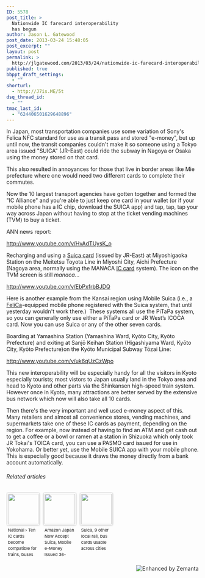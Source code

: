 ```yaml
---
ID: 5578
post_title: >
  Nationwide IC farecard interoperability
  has begun
author: Jason L. Gatewood
post_date: 2013-03-24 15:48:05
post_excerpt: ""
layout: post
permalink: >
  http://jlgatewood.com/2013/03/24/nationwide-ic-farecard-interoperability-has-begun/
published: true
bbppt_draft_settings:
  - ""
shorturl:
  - http://J7is.ME/5t
dsq_thread_id:
  - ""
tmac_last_id:
  - "624406501629648896"
---
```

In Japan, most transportation companies use some variation of Sony's Felica NFC standard for use as a transit pass and stored "e-money", but up until now, the transit companies couldn't make it so someone using a Tokyo area issued "SUICA" (JR-East) could ride the subway in Nagoya or Osaka using the money stored on that card.

This also resulted in annoyances for those that live in border areas like Mie prefecture where one would need two different cards to complete their commutes.

Now the 10 largest transport agencies have gotten together and formed the "IC Alliance" and you're able to just keep one card in your wallet (or if your mobile phone has a IC chip, download the SUICA app) and tap, tap, tap your way across Japan without having to stop at the ticket vending machines (TVM) to buy a ticket.

ANN news report:

http://www.youtube.com/v/HvAdTUysK_o

Recharging and using a <a class="zem_slink" title="Suica" href="http://en.wikipedia.org/wiki/Suica" rel="wikipedia" target="_blank">Suica card</a> (issued by JR-East) at Miyoshigaoka Station on the Meitetsu Toyota Line in Miyoshi City, Aichi Prefecture (Nagoya area, normally using the MANACA <a class="zem_slink" title="Smart card" href="http://en.wikipedia.org/wiki/Smart_card" rel="wikipedia" target="_blank">IC card</a> system). The icon on the TVM screen is still <em>manaca</em>…

http://www.youtube.com/v/EbPxfrbBJDQ

Here is another example from the Kansai region using Mobile Suica (i.e., a <a class="zem_slink" title="FeliCa" href="http://en.wikipedia.org/wiki/FeliCa" rel="wikipedia" target="_blank">FeliCa</a>-equipped mobile phone registered with the Suica system, that until yesterday wouldn't work there.)  These systems all use the PiTaPa system, so you can generally only use either a PiTaPa card or JR West’s ICOCA card. Now you can use Suica or any of the other seven cards.

Boarding at Yamashina Station (Yamashina Ward, Kyōto City, Kyōto Prefecture) and exiting at Sanjō Keihan Station (Higashiyama Ward, Kyōto City, Kyōto Prefecture)on the Kyōto Municipal Subway Tōzai Line:

http://www.youtube.com/v/uk6qUzCzWpo

This new interoperability will be especially handy for all the visitors in Kyoto especially tourists; most vistors to Japan usually land in the Tokyo area and head to Kyoto and other parts via the Shinkansen high-speed train system. However once in Kyoto, many attractions are better served by the extensive bus network which now will also take all 10 cards.

Then there's the very important and well used e-money aspect of this. Many retailers and almost all convenience stores, vending machines, and supermarkets take one of these IC cards as payment, depending on the region.
For example, now instead of having to find an ATM and get cash out to get a coffee or a bowl or ramen at a station in Shizuoka which only took JR Tokai's TOICA card, you can use a PASMO card issued for use in Yokohama. Or better yet, use the Mobile SUICA app with your mobile phone. This is especially good because it draws the money directly from a bank account automatically.
<h6 class="zemanta-related-title" style="font-size: 1em;">Related articles</h6>
<ul class="zemanta-article-ul zemanta-article-ul-image" style="margin: 0; padding: 0; overflow: hidden;">
	<li class="zemanta-article-ul-li-image zemanta-article-ul-li" style="padding: 0; background: none; list-style: none; display: block; float: left; vertical-align: top; text-align: left; width: 84px; font-size: 11px; margin: 2px 10px 10px 2px;"><a style="box-shadow: 0px 0px 4px #999; padding: 2px; display: block; border-radius: 2px; text-decoration: none;" href="http://www.japantoday.com/category/national/view/ten-ic-cards-become-compatible-for-trains-buses-nationwide" target="_blank"><img style="padding: 0; margin: 0; border: 0; display: block; width: 80px; max-width: 100%;" src="http://jlgatewood.com.previewdns.com/wp-content/uploads/2013/03/154595953_80_802.jpg" alt="" /></a><a style="display: block; overflow: hidden; text-decoration: none; line-height: 12pt; height: 80px; padding: 5px 2px 0 2px;" href="http://www.japantoday.com/category/national/view/ten-ic-cards-become-compatible-for-trains-buses-nationwide" target="_blank">National › Ten IC cards become compatible for trains, buses nationwide</a></li>
	<li class="zemanta-article-ul-li-image zemanta-article-ul-li" style="padding: 0; background: none; list-style: none; display: block; float: left; vertical-align: top; text-align: left; width: 84px; font-size: 11px; margin: 2px 10px 10px 2px;"><a style="box-shadow: 0px 0px 4px #999; padding: 2px; display: block; border-radius: 2px; text-decoration: none;" href="http://asiajin.com/blog/2013/02/20/amazon-japan-now-accept-suica-mobile-e-money-issued-36-million-by-east-japan-railway/" target="_blank"><img style="padding: 0; margin: 0; border: 0; display: block; width: 80px; max-width: 100%;" src="http://jlgatewood.com.previewdns.com/wp-content/uploads/2013/03/146638000_80_801.jpg" alt="" /></a><a style="display: block; overflow: hidden; text-decoration: none; line-height: 12pt; height: 80px; padding: 5px 2px 0 2px;" href="http://asiajin.com/blog/2013/02/20/amazon-japan-now-accept-suica-mobile-e-money-issued-36-million-by-east-japan-railway/" target="_blank">Amazon Japan Now Accept Suica, Mobile e-Money Issued 36-Million By East Japan Railway</a></li>
	<li class="zemanta-article-ul-li-image zemanta-article-ul-li" style="padding: 0; background: none; list-style: none; display: block; float: left; vertical-align: top; text-align: left; width: 84px; font-size: 11px; margin: 2px 10px 10px 2px;"><a style="box-shadow: 0px 0px 4px #999; padding: 2px; display: block; border-radius: 2px; text-decoration: none;" href="http://english.kyodonews.jp/news/2013/03/215629.html" target="_blank"><img style="padding: 0; margin: 0; border: 0; display: block; width: 80px; max-width: 100%;" src="http://jlgatewood.com.previewdns.com/wp-content/uploads/2013/03/154438311_80_801.jpg" alt="" /></a><a style="display: block; overflow: hidden; text-decoration: none; line-height: 12pt; height: 80px; padding: 5px 2px 0 2px;" href="http://english.kyodonews.jp/news/2013/03/215629.html" target="_blank">Suica, 9 other local rail, bus cards usable across cities</a></li>
</ul>
<div class="zemanta-pixie" style="margin-top: 10px; height: 15px;"><a class="zemanta-pixie-a" title="Enhanced by Zemanta" href="http://www.zemanta.com/?px"><img class="zemanta-pixie-img" style="border: none; float: right;" src="http://img.zemanta.com/zemified_h.png?x-id=d68ecc3e-b70d-4365-a2b7-f173f340c1aa" alt="Enhanced by Zemanta" /></a></div>